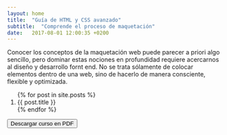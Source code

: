```yaml
---
layout: home
title:  "Guía de HTML y CSS avanzado"
subtitle:  "Comprende el proceso de maquetación"
date:   2017-08-01 12:00:35 +0200
---
```


Conocer los conceptos de la maquetación web puede parecer a priori algo sencillo, pero dominar estas nociones en profundidad requiere acercarnos al diseño y desarrollo fornt end. No se trata sólamente de colocar elementos dentro de una web, sino de hacerlo de manera consciente, flexible y optimizada.

<ol>
	{% for post in site.posts %}
	<li>{{ post.title }}</li>
    {% endfor %}
</ol>

<button href="#" class="btn margin-auto display-block filled xl"><span class="btn__line"></span><span class="btn__text">Descargar curso en PDF</span></button>
